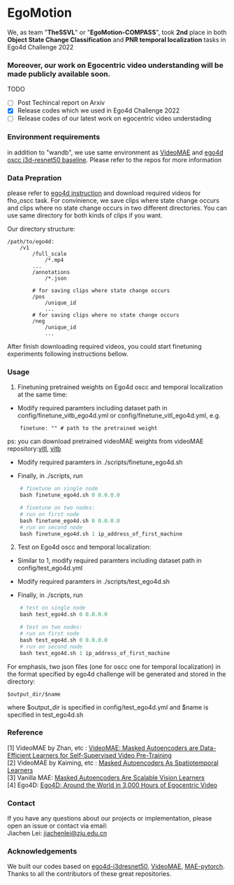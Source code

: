 # EgoMotion

We, as team "**TheSSVL**" or "**EgoMotion-COMPASS**", took **2nd** place in both **Object State Change Classification** and **PNR temporal localization** tasks in Ego4d Challenge 2022  


### Moreover, **our work on Egocentric video understanding** will be made publicly available soon.



TODO

- [ ] Post Techincal report on Arxiv  
- [x] Release codes which we used in Ego4d Challenge 2022  
- [ ] Release codes of our latest work on egocentric video understading  

### Environment requirements
in addition to "wandb", we use same environment as [VideoMAE](https://github.com/MCG-NJU/VideoMAE) and [ego4d oscc i3d-resnet50 baseline](https://github.com/EGO4D/hands-and-objects/tree/main/state-change-localization-classification/i3d-resnet50). Please refer to the repos for more information

### Data Prepration
please refer to [ego4d instruction](https://github.com/facebookresearch/Ego4d/blob/main/ego4d/cli/README.md) and download required videos for fho_oscc task.
For convinience, we save clips where state change occurs and clips where no state change occurs in two different directories. You can use same directory for both kinds of clips if you want.

Our directory structure:
```
/path/to/ego4d:
	/v1
		/full_scale
			/*.mp4
		...
		/annotations
			/*.json
		
		# for saving clips where state change occurs
		/pos
			/unique_id
			...
		# for saving clips where no state change occurs
		/neg
			/unique_id
			...
```
After finish downloading required videos, you could start finetuning experiments following instructions bellow.

### Usage

1. Finetuning pretrained weights on Ego4d oscc and temporal localization at the same time:

- Modify required paramters including dataset path in config/finetune_vitb_ego4d.yml or config/finetune_vitl_ego4d.yml, e.g.
```
    finetune: "" # path to the pretrained weight
```
ps: you can download pretrained videoMAE weights from videoMAE repository:[vitl](https://drive.google.com/file/d/1qLOXWb_MGEvaI7tvuAe94CV7S2HXRwT3/view?usp=sharing), [vitb](https://drive.google.com/file/d/1JfrhN144Hdg7we213H1WxwR3lGYOlmIn/view?usp=sharing)

- Modify required paramters in ./scripts/finetune_ego4d.sh

- Finally, in ./scripts, run

```python
    # finetune on single node 
    bash finetune_ego4d.sh 0 0.0.0.0

    # finetune on two nodes:
    # run on first node
    bash finetune_ego4d.sh 0 0.0.0.0
    # run on second node
    bash finetune_ego4d.sh 1 ip_address_of_first_machine
```

2. Test on Ego4d oscc and temporal localization:

- Similar to 1, modify required paramters including dataset path in config/test_ego4d.yml

- Modify required paramters in ./scripts/test_ego4d.sh

- Finally, in ./scripts, run

```python
    # test on single node 
    bash test_ego4d.sh 0 0.0.0.0

    # test on two nodes:
    # run on first node
    bash test_ego4d.sh 0 0.0.0.0
    # run on second node
    bash test_ego4d.sh 1 ip_address_of_first_machine
```

For emphasis, two json files (one for oscc one for temporal localization) in the format specified by ego4d challenge will be generated and stored in the directory:
```
$output_dir/$name
```
where $output_dir is specified in config/test_ego4d.yml
and $name is specified in test_ego4d.sh

### Reference
[1] VideoMAE by Zhan, etc : [VideoMAE: Masked Autoencoders are Data-Efficient Learners for Self-Supervised Video Pre-Training](https://arxiv.org/abs/2203.12602)  
[2] VideoMAE by Kaiming, etc : [Masked Autoencoders As Spatiotemporal Learners](https://arxiv.org/abs/2205.09113)  
[3] Vanilla MAE: [Masked Autoencoders Are Scalable Vision Learners](https://arxiv.org/abs/2111.06377)  
[4] Ego4D: [Ego4D: Around the World in 3,000 Hours of Egocentric Video](https://arxiv.org/abs/2110.07058)  


### Contact
If you have any questions about our projects or implementation, please open an issue or contact via email:  
Jiachen Lei: jiachenlei@zju.edu.cn 

### Acknowledgements
We built our codes based on [ego4d-i3dresnet50](https://github.com/EGO4D/hands-and-objects/tree/main/state-change-localization-classification/i3d-resnet50), [VideoMAE](https://github.com/MCG-NJU/VideoMAE), [MAE-pytorch](https://github.com/pengzhiliang/MAE-pytorch). Thanks to all the contributors of these great repositories.
